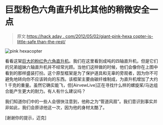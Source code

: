 # 巨型粉色六角直升机比其他的稍微安全一点

> 原文:[https://hack aday . com/2012/05/02/giant-pink-hexa copter-is-little-safe than-the-rest/](https://hackaday.com/2012/05/02/giant-pink-hexacopter-is-slightly-safer-than-the-rest/)

![](../Images/711893af4edfe0c1ddc12290529cf380.png "pink hexacopter")

看看这架[巨大的粉红色六角直升机](http://www.rcgroups.com/forums/showthread.php?t=1644637)。我们在这里看到成吨的四轴直升机，但是它们的兄弟姐妹六轴直升机并不经常光顾。当他们这样做的时候，他们会像你在上图中看到的那样盛装打扮。这个原型框架是为了保护道具和无辜的旁观者，因为你不可避免地转向你不应该转向的东西。该框架主要由碳纤维制成，为直升机增加了大约 1 千克的重量。虽然它确实能飞，但[AirvewLive]正在寻找什么样的螺旋桨/马达组合能产生更大的耐力。有人有什么建议吗？

我们知道你们中的一些人会很快注意到，他称之为“管道风扇”。我们意识到事实并非如此，我们会原谅他这一次，因为他的身材太酷了。

[谢谢你的提示，迈克]